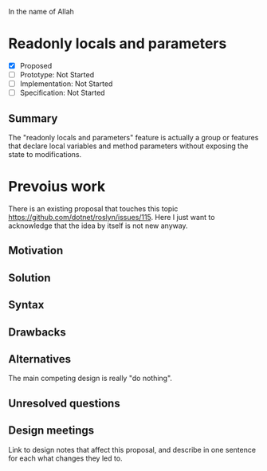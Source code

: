 In the name of Allah

# Readonly locals and parameters

* [x] Proposed
* [ ] Prototype: Not Started
* [ ] Implementation: Not Started
* [ ] Specification: Not Started

## Summary
[summary]: #summary

The "readonly locals and parameters" feature is actually a group or features that declare local variables and method parameters without exposing the state to modifications.

# Prevoius work

There is an existing proposal that touches this topic https://github.com/dotnet/roslyn/issues/115.
Here I just want to acknowledge that the idea by itself is not new anyway.

## Motivation

## Solution

## Syntax

## Drawbacks
[drawbacks]: #drawbacks

## Alternatives
[alternatives]: #alternatives

The main competing design is really "do nothing".

## Unresolved questions
[unresolved]: #unresolved-questions

## Design meetings

Link to design notes that affect this proposal, and describe in one sentence for each what changes they led to.
